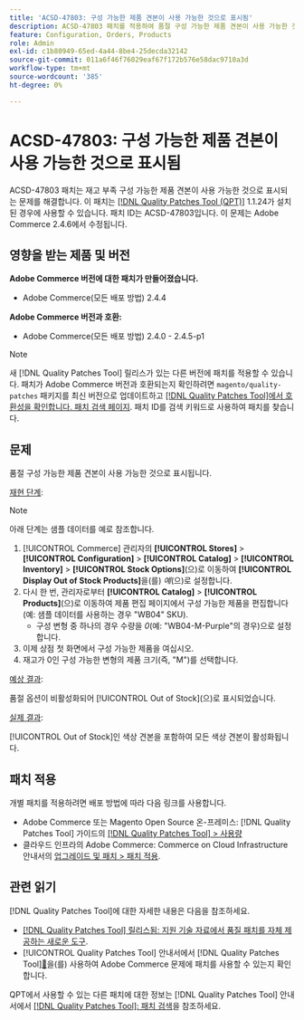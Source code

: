 ```yaml
---
title: 'ACSD-47803: 구성 가능한 제품 견본이 사용 가능한 것으로 표시됨'
description: ACSD-47803 패치를 적용하여 품절 구성 가능한 제품 견본이 사용 가능한 것으로 표시되는 Adobe Commerce 문제를 해결합니다.
feature: Configuration, Orders, Products
role: Admin
exl-id: c1b80949-65ed-4a44-8be4-25decda32142
source-git-commit: 011a6f46f76029eaf67f172b576e58dac9710a3d
workflow-type: tm+mt
source-wordcount: '385'
ht-degree: 0%

---
```


# ACSD-47803: 구성 가능한 제품 견본이 사용 가능한 것으로 표시됨

ACSD-47803 패치는 재고 부족 구성 가능한 제품 견본이 사용 가능한 것으로 표시되는 문제를 해결합니다. 이 패치는 [[!DNL Quality Patches Tool (QPT)]](https://experienceleague.adobe.com/ko/docs/commerce-operations/tools/quality-patches-tool/quality-patches-tool-to-self-serve-quality-patches) 1.1.24가 설치된 경우에 사용할 수 있습니다. 패치 ID는 ACSD-47803입니다. 이 문제는 Adobe Commerce 2.4.6에서 수정됩니다.

## 영향을 받는 제품 및 버전

**Adobe Commerce 버전에 대한 패치가 만들어졌습니다.**

* Adobe Commerce(모든 배포 방법) 2.4.4

**Adobe Commerce 버전과 호환:**

* Adobe Commerce(모든 배포 방법) 2.4.0 - 2.4.5-p1

>[!NOTE]
>
>새 [!DNL Quality Patches Tool] 릴리스가 있는 다른 버전에 패치를 적용할 수 있습니다. 패치가 Adobe Commerce 버전과 호환되는지 확인하려면 `magento/quality-patches` 패키지를 최신 버전으로 업데이트하고 [[!DNL Quality Patches Tool]에서 호환성을 확인합니다. 패치 검색 페이지](https://experienceleague.adobe.com/tools/commerce-quality-patches/index.html?lang=ko). 패치 ID를 검색 키워드로 사용하여 패치를 찾습니다.

## 문제

품절 구성 가능한 제품 견본이 사용 가능한 것으로 표시됩니다.

<u>재현 단계</u>:

>[!NOTE]
>
>아래 단계는 샘플 데이터를 예로 참조합니다.

1. [!UICONTROL Commerce] 관리자의 **[!UICONTROL Stores]** > **[!UICONTROL Configuration]** > **[!UICONTROL Catalog]** > **[!UICONTROL Inventory]** > **[!UICONTROL Stock Options]**(으)로 이동하여 **[!UICONTROL Display Out of Stock Products]**&#x200B;을(를) *예*(으)로 설정합니다.
1. 다시 한 번, 관리자로부터 **[!UICONTROL Catalog]** > **[!UICONTROL Products]**(으)로 이동하여 제품 편집 페이지에서 구성 가능한 제품을 편집합니다(예: 샘플 데이터를 사용하는 경우 &quot;WB04&quot; SKU).
   * 구성 변형 중 하나의 경우 수량을 *0*(예: &quot;WB04-M-Purple&quot;의 경우)으로 설정합니다.
1. 이제 상점 첫 화면에서 구성 가능한 제품을 여십시오.
1. 재고가 0인 구성 가능한 변형의 제품 크기(즉, &quot;M&quot;)를 선택합니다.

<u>예상 결과</u>:

품절 옵션이 비활성화되어 [!UICONTROL Out of Stock]&#x200B;(으)로 표시되었습니다.

<u>실제 결과</u>:

[!UICONTROL Out of Stock]인 색상 견본을 포함하여 모든 색상 견본이 활성화됩니다.

## 패치 적용

개별 패치를 적용하려면 배포 방법에 따라 다음 링크를 사용합니다.

* Adobe Commerce 또는 Magento Open Source 온-프레미스: [!DNL Quality Patches Tool] 가이드의 [[!DNL Quality Patches Tool] > 사용량](/help/tools/quality-patches-tool/usage.md)
* 클라우드 인프라의 Adobe Commerce: Commerce on Cloud Infrastructure 안내서의 [업그레이드 및 패치 > 패치 적용](https://experienceleague.adobe.com/docs/commerce-cloud-service/user-guide/develop/upgrade/apply-patches.html?lang=ko).

## 관련 읽기

[!DNL Quality Patches Tool]에 대한 자세한 내용은 다음을 참조하세요.

* [[!DNL Quality Patches Tool] 릴리스됨: 지원 기술 자료에서 품질 패치를 자체 제공하는 새로운 도구](https://experienceleague.adobe.com/ko/docs/commerce-operations/tools/quality-patches-tool/quality-patches-tool-to-self-serve-quality-patches).
* [!UICONTROL Quality Patches Tool] 안내서에서  [!DNL Quality Patches Tool][&#128279;](/help/tools/quality-patches-tool/patches-available-in-qpt/check-patch-for-magento-issue-with-magento-quality-patches.md)을(를) 사용하여 Adobe Commerce 문제에 패치를 사용할 수 있는지 확인합니다.


QPT에서 사용할 수 있는 다른 패치에 대한 정보는 [!DNL Quality Patches Tool] 안내서에서 [[!DNL Quality Patches Tool]: 패치 검색](https://experienceleague.adobe.com/tools/commerce-quality-patches/index.html?lang=ko)을 참조하세요.
